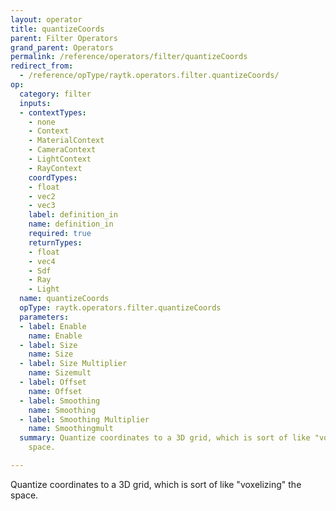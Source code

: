 ```yaml
---
layout: operator
title: quantizeCoords
parent: Filter Operators
grand_parent: Operators
permalink: /reference/operators/filter/quantizeCoords
redirect_from:
  - /reference/opType/raytk.operators.filter.quantizeCoords/
op:
  category: filter
  inputs:
  - contextTypes:
    - none
    - Context
    - MaterialContext
    - CameraContext
    - LightContext
    - RayContext
    coordTypes:
    - float
    - vec2
    - vec3
    label: definition_in
    name: definition_in
    required: true
    returnTypes:
    - float
    - vec4
    - Sdf
    - Ray
    - Light
  name: quantizeCoords
  opType: raytk.operators.filter.quantizeCoords
  parameters:
  - label: Enable
    name: Enable
  - label: Size
    name: Size
  - label: Size Multiplier
    name: Sizemult
  - label: Offset
    name: Offset
  - label: Smoothing
    name: Smoothing
  - label: Smoothing Multiplier
    name: Smoothingmult
  summary: Quantize coordinates to a 3D grid, which is sort of like "voxelizing" the
    space.

---
```



Quantize coordinates to a 3D grid, which is sort of like "voxelizing" the space.